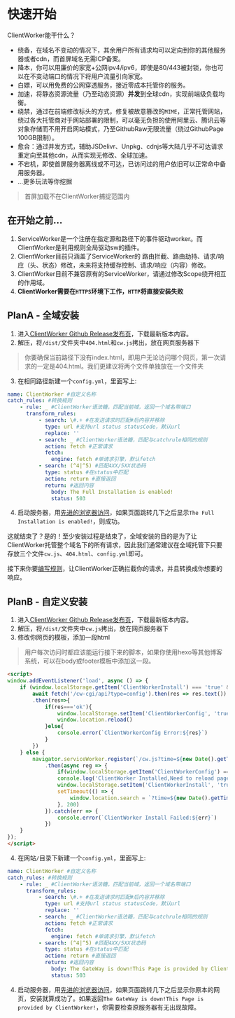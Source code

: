 # 快速开始

ClientWorker能干什么？

- 绕备，在域名不变动的情况下，其余用户所有请求均可以定向到你的其他服务器或者cdn，而首屏域名无需ICP备案。
- 降本，你可以用廉价的家宽+公网ipv4/ipv6，即使是80/443被封锁，你也可以在不变动端口的情况下将用户流量引向家宽。
- 白嫖，可以用免费的公网穿透服务，接近零成本托管你的服务。
- 加速，将静态资源流量（乃至动态资源）**并发**到全球cdn，实现前端级负载均衡。
- 绕禁，通过在前端修改标头的方式，修复被故意篡改的`MIME`，正常托管网站，绕过各大托管商对于网站部署的限制，可以毫无负担的使用阿里云、腾讯云等对象存储而不用开启网站模式，乃至GithubRaw无限流量（绕过GithubPage 100GB限制）。
- 愈合：通过并发方式，辅助JSDelivr、Unpkg、cdnjs等大陆几乎不可达请求重定向至其他cdn，从而实现无修改、全球加速。
- 不宕机，即使首屏服务器离线或不可达，已访问过的用户依旧可以正常命中备用服务器。
- ...更多玩法等你挖掘

> 首屏加载不在ClientWorker捕捉范围内

## 在开始之前...

1. ServiceWorker是一个注册在指定源和路径下的事件驱动worker。而ClientWorker是利用规则全局驱动sw的插件。
2. ClientWorker目前只涵盖了ServiceWorker的 路由拦截、路由劫持、请求/响应（头、状态）修改，未来将支持缓存控制、请求/响应（内容）修改。
3. ClientWorker目前不兼容原有的ServiceWorker，请通过修改Scope绕开相互的作用域。
4. **ClientWorker需要在`HTTPS`环境下工作，`HTTP`将直接安装失败**




## PlanA - 全域安装

1. 进入[ClientWorker Github Release发布页](https://github.com/ChenYFan/ClientWorker/releases)，下载最新版本内容。
2. 解压，将`/dist/`文件夹中`404.html`和`cw.js`拷出，放在网页服务器下

> 你要确保当前路径下没有index.html，即用户无论访问哪个网页，第一次请求的一定是404.html。我们更建议将两个文件单独放在一个文件夹

3. 在相同路径新建一个`config.yml`，里面写上:

```yaml
name: ClientWorker #自定义名称
catch_rules: #转换规则
    - rule: _ #ClientWorker语法糖，匹配当前域，返回一个域名带端口
      transform_rules:
          - search: \#.+ #在发送请求时匹配#后内容并移除
            type: url #支持url status statusCode，默认url
            replace: ''
          - search: _ #ClientWorker语法糖，匹配与catchrule相同的规则
            action: fetch #正常请求
            fetch:
              engine: fetch #单请求引擎，默认fetch
          - search: (^4|^5) #匹配4XX/5XX状态码
            type: status #在status中匹配
            action: return #直接返回
            return: #返回内容
              body: The Full Installation is enabled!
              status: 503
```

4. 启动服务器，用[先进的浏览器访问](https://caniuse.com/?search=ServiceWorker)，如果页面跳转几下之后显示`The Full Installation is enabled!`，则成功。

这就结束了？是的！至少安装过程是结束了，全域安装的目的是为了让ClientWorker托管整个域名下的所有请求，因此我们通常建议在全域托管下只要存放三个文件`cw.js`、`404.html`、`config.yml`即可。

接下来你要[编写规则](/rule/)，让ClientWorker正确拦截你的请求，并且转换成你想要的响应。

## PlanB - 自定义安装

1. 进入[ClientWorker Github Release发布页](https://github.com/ChenYFan/ClientWorker/releases)，下载最新版本内容。
2. 解压，将`/dist/`文件夹中`cw.js`拷出，放在网页服务器下
3. 修改你网页的模板，添加一段html

> 用户每次访问时都应该能运行接下来的脚本，如果你使用hexo等其他博客系统，可以在body或footer模板中添加这一段。

```html
<script>
window.addEventListener('load', async () => {
    if (window.localStorage.getItem('ClientWorkerInstall') === 'true' && window.localStorage.getItem('ClientWorkerConfig') !== 'true') {
        await fetch('/cw-cgi/api?type=config').then(res => res.text())
        .then(res=>{
            if(res==='ok'){
                window.localStorage.setItem('ClientWorkerConfig', 'true')
                window.location.reload()
            }else{
                console.error(`ClientWorkerConfig Error:${res}`)
            }
        })
    } else {
        navigator.serviceWorker.register(`/cw.js?time=${new Date().getTime()}`)
            .then(async reg => {
                if(window.localStorage.getItem('ClientWorkerConfig') === 'true')return;
                console.log('ClientWorker Installed,Need to reload page to Config!')
                window.localStorage.setItem('ClientWorkerInstall', 'true');
                setTimeout(() => {
                    window.location.search = `?time=${new Date().getTime()}` //#1
                }, 200)
            }).catch(err => {
                console.error(`ClientWorker Install Failed:${err}`)
            })
    }
});
</script>
```

4. 在网站`/`目录下新建一个`config.yml`，里面写上:

```yaml
name: ClientWorker #自定义名称
catch_rules: #转换规则
    - rule: _ #ClientWorker语法糖，匹配当前域，返回一个域名带端口
      transform_rules:
          - search: \#.+ #在发送请求时匹配#后内容并移除
            type: url #支持url status statusCode，默认url
            replace: ''
          - search: _ #ClientWorker语法糖，匹配与catchrule相同的规则
            action: fetch #正常请求
            fetch:
              engine: fetch #单请求引擎，默认fetch
          - search: (^4|^5) #匹配4XX/5XX状态码
            type: status #在status中匹配
            action: return #直接返回
            return: #返回内容
              body: The GateWay is down!This Page is provided by ClientWorker!
              status: 503
```

4. 启动服务器，用[先进的浏览器访问](https://caniuse.com/?search=ServiceWorker)，如果页面跳转几下之后显示你原本的网页，安装就算成功了。如果返回`The GateWay is down!This Page is provided by ClientWorker!`，你需要检查原服务器有无出现故障。
